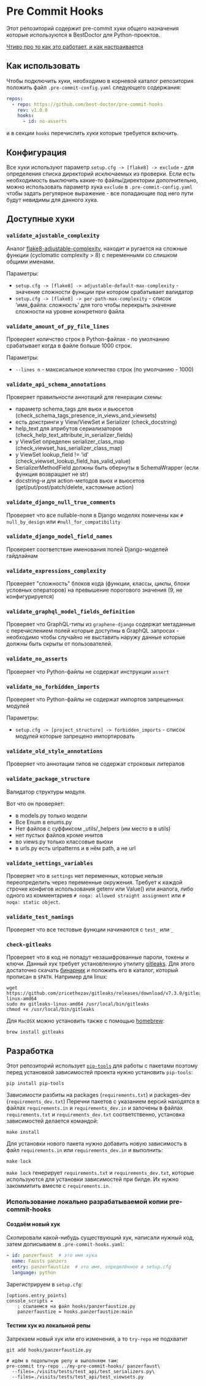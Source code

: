 # Pre Commit Hooks

Этот репозиторий содержит pre-commit хуки общего назначения которые используются в BestDoctor для Python-проектов.

[Чтиво про то как это работает, и как настраивается](https://pre-commit.com/)

## Как использовать

Чтобы подключить хуки, необходимо в корневой каталог репозитория положить файл `.pre-commit-config.yaml` следующего
содержания:

```yaml
repos:
  - repo: https://github.com/best-doctor/pre-commit-hooks
    rev: v1.0.0
    hooks:
      - id: no-asserts
```

и в секции `hooks` перечислить хуки которые требуется включить.

## Конфигурация

Все хуки используют параметр `setup.cfg -> [flake8] -> exclude` - для определения списка директорий исключаемых из
проверки. Если есть необходимость выключить какие-то файлы/директории дополнительно, можно использовать параметр хука
`exclude` в `.pre-commit-config.yaml` чтобы задать регулярное выражение - все попадающие под него пути будут невидимы
для данного хука.

## Доступные хуки

### `validate_ajustable_complexity`

Аналог [flake8-adjustable-complexity](https://github.com/best-doctor/flake8-adjustable-complexity), находит и ругается
на сложные функции (cyclomatic complexity > 8) с переменными со слишком общими именами.

Параметры:

- `setup.cfg -> [flake8] -> adjustable-default-max-complexity` - значение сложности функции при котором срабатывает валидатор
- `setup.cfg -> [flake8] -> per-path-max-complexity` - список 'имя_файла: сложность' для того чтобы перекрыть значение
  сложности на уровне конкретного файла

### `validate_amount_of_py_file_lines`

Проверяет количство строк в Python-файлах - по умолчанию срабатывает когда в файле больше 1000 строк.

Параметры:

- `--lines n` - максисальное количество строк (по умолчанию - 1000)

### `validate_api_schema_annotations`

Проверяет правильности аннотаций для генерации схемы:

- параметр schema_tags для вьюх и вьюсетов (check_schema_tags_presence_in_views_and_viewsets)
- есть докстринги у View/ViewSet и Serializer (check_docstring)
- help_text для атрибутов сериализаторов (check_help_text_attribute_in_serializer_fields)
- у ViewSet определен serializer_class_map (check_viewset_has_serializer_class_map)
- у ViewSet lookup_field != ‘id’ (check_viewset_lookup_field_has_valid_value)
- SerializerMethodField должны быть обернуты в SchemaWrapper (если функция возвращает не str)
- docstring-и для action-методов вьюх и вьюсетов (get/put/post/patch/delete, кастомные action)

### `validate_django_null_true_comments`

Проверяет что все nullable-поля в Django моделях помечены как `# null_by_design` или `#null_for_compatibility`

### `validate_django_model_field_names`

Проверяет соответствие именования полей Django-моделей гайдлайнам

### `validate_expressions_complexity`

Проверяет "сложность" блоков кода (функции, классы, циклы, блоки условных операторов) на превышение порогового значения
(9, не конфигурируется)

### `validate_graphql_model_fields_definition`

Проверяет что GraphQL-типы из `graphene-django` содержат метаданные с перечислением полей которые доступны в GraphQL
запросах - необходимо чтобы случайно не выставить наружу данные которые должны быть скрыты от пользователей.

### `validate_no_asserts`

Проверяет что Python-файлы не содержат инструкции `assert`

### `validate_no_forbidden_imports`

Проверяет что Python-файлы не содержат импортов запрещенных модулей

Параметры:

- `setup.cfg -> [project_structure] -> forbidden_imports` - список модулей которые запрещено импортировать

### `validate_old_style_annotations`

Проверяет что аннотации типов не содержат строковых литералов

### `validate_package_structure`

Валидатор структуры модуля.

Вот что он проверяет:

- в models.py только модели
- Все Enum в enums.py
- Нет файлов с суффиксом \_utils/\_helpers (им место в в utils)
- нет пустых файлов кроме инитов
- во views.py только классовые вьюхи
- в urls.py есть urlpatterns и в нём path, а не url

### `validate_settings_variables`

Проверяет что в `settings` нет переменных, которые нельзя переопределить через переменные окружения. Требует к каждой
строчке конфигов использования getenv или Value() или аналога, либо одного из комментариев
`# noqa: allowed straight assignment` или `# noqa: static object`.

### `validate_test_namings`

Проверяет что все тестовые функции начинаются с `test_` или `_`

### `check-gitleaks`

Проверяет что в код не попадут незашифрованные пароли, токены и ключи.
Данный хук требует установленную утилиту [gitleaks](https://github.com/zricethezav/gitleaks). Для этого достаточно скачать [бинарник](https://github.com/zricethezav/gitleaks/releases) и положить его в каталог, который прописан в `$PATH`. Например для linux:

```shell script
wget https://github.com/zricethezav/gitleaks/releases/download/v7.3.0/gitleaks-linux-amd64
sudo mv gitleaks-linux-amd64 /usr/local/bin/gitleaks
chmod +x /usr/local/bin/gitleaks
```

Для `MacOSX` можно установить также с помощью [homebrew](https://brew.sh):
```shell script
brew install gitleaks
```

## Разработка

Этот репозиторий использует [`pip-tools`](https://github.com/jazzband/pip-tools) для работы с пакетами поэтому перед
установкой зависимостей проекта нужно установить `pip-tools`:

```shell script
pip install pip-tools
```

Зависимости разбиты на packages (`requirements.txt`) и packages-dev (`requirements_dev.txt`) Перечни пакетов с указанием
версий находятся в файлах `requirements.in` и `requirements_dev.in` и залочены в файлах `requirements.txt` и
`requirements_dev.txt` соответственно, установка зависимостей делается командой:

```shell script
make install
```

Для установки нового пакета нужно добавить новую зависимость в файл `requirements.in` или `requirements_dev.in` и
выполнить:

```shell script
make lock
```

`make lock` генерирует `requirements.txt` и `requirements_dev.txt`, которые используются для установки зависимостей при
билде. Их нужно закоммитить вместе с `requirements.in`.


### Использование локально разрабатываемой копии pre-commit-hooks

#### Создаём новый хук

Скопировали какой-нибудь существующий хук, написали нужный код, затем дописываем в `.pre-commit-hooks.yaml`:
```yaml
- id: panzerfaust  # это имя хука
  name: Fausts panzers
  entry: panzerfaustize  # это имя, определённое в setup.cfg
  language: python
```

Зарегистрируем в `setup.cfg`:
```сfg
[options.entry_points]
console_scripts =
    ; ссылаемся на файл hooks/panzerfaustize.py
    panzerfaustize = hooks.panzerfaustize:main
```

#### Тестим хук из локальной репы

Затрекаем новый хук или его изменения, а то `try-repo` не подхватит
```shell script
git add hooks/panzerfaustize.py
```

```shell script
# идём в подопытную репу и выполняем там:
pre-commit try-repo ../my-pre-commit-hooks/ panzerfaust\
  --files=./visits/tests/test_api/test_serializers.py\
  --files=./visits/tests/test_api/test_viewsets.py
